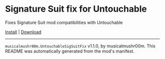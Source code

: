 # Signature Suit fix for Untouchable

Fixes Signature Suit mod compatibilities with Untouchable

[Install](https://hitman-resources.netlify.app/smf-install-link/https://github.com/musicalmushr00m/UntouchableSigSuitFix/releases/latest/download/mod.framework.zip) | [Download](https://github.com/musicalmushr00m/UntouchableSigSuitFix/releases/latest/download/mod.framework.zip)

---

`musicalmushr00m.UntouchableSigSuitFix` v1.1.0, by musicalmushr00m. This README was automatically generated from the mod's manifest.
